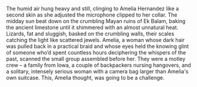 The humid air hung heavy and still, clinging to Amelia Hernandez like a second skin as she adjusted the microphone clipped to her collar.  The midday sun beat down on the crumbling Mayan ruins of Ek Balam, baking the ancient limestone until it shimmered with an almost unnatural heat.  Lizards, fat and sluggish, basked on the crumbling walls, their scales catching the light like scattered jewels.  Amelia, a woman whose dark hair was pulled back in a practical braid and whose eyes held the knowing glint of someone who’d spent countless hours deciphering the whispers of the past, scanned the small group assembled before her.  They were a motley crew – a family from Iowa, a couple of backpackers nursing hangovers, and a solitary, intensely serious woman with a camera bag larger than Amelia's own suitcase.  This, Amelia thought, was going to be a challenge.
